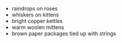 - raindrops on roses
- whiskers on kittens
- bright copper kettles
- warm woolen mittens
- brown paper packages tied up with strings
